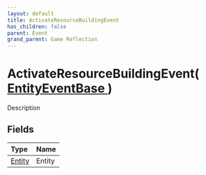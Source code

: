 ```yaml
---
layout: default
title: ActivateResourceBuildingEvent
has_children: false
parent: Event
grand_parent: Game Reflection
---
```

# ActivateResourceBuildingEvent( [ EntityEventBase ](/riftbreaker-wiki/docs/game-reflection/events/entity_event_base/) )
Description 

## Fields

| Type | Name |
|:----------|:--------------|
| [Entity](/riftbreaker-wiki/docs/game-reflection/classes/entity/) | Entity |

